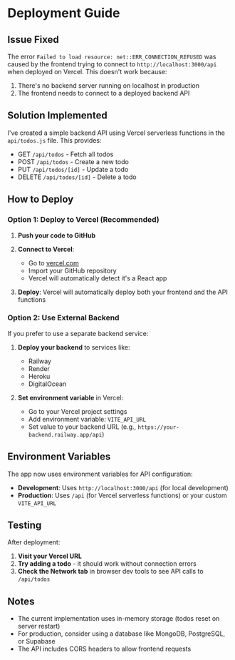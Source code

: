 # Deployment Guide

## Issue Fixed

The error `Failed to load resource: net::ERR_CONNECTION_REFUSED` was caused by the frontend trying to connect to `http://localhost:3000/api` when deployed on Vercel. This doesn't work because:

1. There's no backend server running on localhost in production
2. The frontend needs to connect to a deployed backend API

## Solution Implemented

I've created a simple backend API using Vercel serverless functions in the `api/todos.js` file. This provides:

- GET `/api/todos` - Fetch all todos
- POST `/api/todos` - Create a new todo
- PUT `/api/todos/[id]` - Update a todo
- DELETE `/api/todos/[id]` - Delete a todo

## How to Deploy

### Option 1: Deploy to Vercel (Recommended)

1. **Push your code to GitHub**
2. **Connect to Vercel**:

   - Go to [vercel.com](https://vercel.com)
   - Import your GitHub repository
   - Vercel will automatically detect it's a React app

3. **Deploy**: Vercel will automatically deploy both your frontend and the API functions

### Option 2: Use External Backend

If you prefer to use a separate backend service:

1. **Deploy your backend** to services like:

   - Railway
   - Render
   - Heroku
   - DigitalOcean

2. **Set environment variable** in Vercel:
   - Go to your Vercel project settings
   - Add environment variable: `VITE_API_URL`
   - Set value to your backend URL (e.g., `https://your-backend.railway.app/api`)

## Environment Variables

The app now uses environment variables for API configuration:

- **Development**: Uses `http://localhost:3000/api` (for local development)
- **Production**: Uses `/api` (for Vercel serverless functions) or your custom `VITE_API_URL`

## Testing

After deployment:

1. **Visit your Vercel URL**
2. **Try adding a todo** - it should work without connection errors
3. **Check the Network tab** in browser dev tools to see API calls to `/api/todos`

## Notes

- The current implementation uses in-memory storage (todos reset on server restart)
- For production, consider using a database like MongoDB, PostgreSQL, or Supabase
- The API includes CORS headers to allow frontend requests
